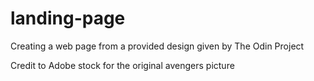 # landing-page

Creating a web page from a provided design given by The Odin Project

Credit to Adobe stock for the original avengers picture